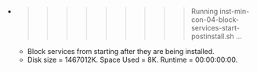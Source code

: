 * >>>>>>>>> Running inst-min-con-04-block-services-start-postinstall.sh ...
  * Block services from starting after they are being installed.
  * Disk size = 1467012K. Space Used = 8K. Runtime = 00:00:00:00.
